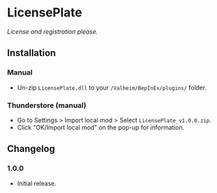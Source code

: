 # LicensePlate

*License and registration please.*

## Installation

### Manual

  * Un-zip `LicensePlate.dll` to your `/Valheim/BepInEx/plugins/` folder.

### Thunderstore (manual)

  * Go to Settings > Import local mod > Select `LicensePlate_v1.0.0.zip`.
  * Click "OK/Import local mod" on the pop-up for information.

## Changelog

### 1.0.0

  * Initial release.